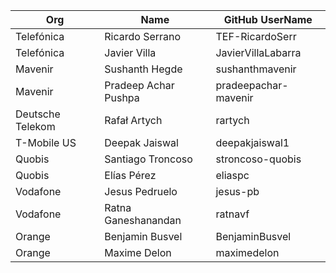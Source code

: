 | Org                    | Name                       | GitHub UserName        |
| -----------------------| ---------------------------|------------------------|
| Telefónica | Ricardo Serrano | TEF-RicardoSerr |
| Telefónica | Javier Villa | JavierVillaLabarra |
| Mavenir | Sushanth Hegde | sushanthmavenir |
| Mavenir | Pradeep Achar Pushpa| pradeepachar-mavenir |
| Deutsche Telekom | Rafał Artych | rartych |
| T-Mobile US | Deepak Jaiswal | deepakjaiswal1 |
| Quobis | Santiago Troncoso | stroncoso-quobis |
| Quobis | Elías Pérez | eliaspc |
| Vodafone | Jesus Pedruelo | jesus-pb |
| Vodafone | Ratna Ganeshanandan | ratnavf |
| Orange | Benjamin Busvel | BenjaminBusvel |
| Orange | Maxime Delon | maximedelon |
